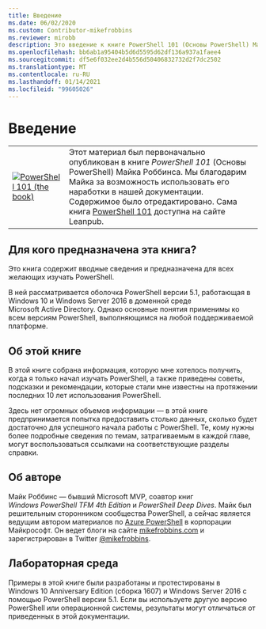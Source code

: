 ```yaml
---
title: Введение
ms.date: 06/02/2020
ms.custom: Contributor-mikefrobbins
ms.reviewer: mirobb
description: Это введение к книге PowerShell 101 (Основы PowerShell) Майка Ф. Роббинса (Mike F. Robbins).
ms.openlocfilehash: bb6ab1a95404b5d6d5595d62df136a937a1faee4
ms.sourcegitcommit: df5e6f032ee2d4b556d50406832732d2f7dc2502
ms.translationtype: MT
ms.contentlocale: ru-RU
ms.lasthandoff: 01/14/2021
ms.locfileid: "99605026"
---
```

# <a name="introduction"></a>Введение

<table>
  <tr><td>
  <a href="https://leanpub.com/powershell101">
  <img src="media/powershell101-150x194.png" alt="PowerShell 101 (the book)" />
  </a>
  </td>
  <td colspan=2>
Этот материал был первоначально опубликован в книге <em>PowerShell 101</em> (Основы PowerShell) Майка Роббинса. Мы благодарим Майка за возможность использовать его наработки в нашей документации. Содержимое было отредактировано. Сама книга <a href="https://leanpub.com/powershell101">PowerShell 101</a> доступна на сайте Leanpub.
  </td></tr>
</table>

## <a name="who-is-this-book-for"></a>Для кого предназначена эта книга?

Это книга содержит вводные сведения и предназначена для всех желающих изучать PowerShell.

В ней рассматривается оболочка PowerShell версии 5.1, работающая в Windows 10 и Windows Server 2016 в доменной среде Microsoft Active Directory. Однако основные понятия применимы ко всем версиям PowerShell, выполняющимся на любой поддерживаемой платформе.

## <a name="about-this-book"></a>Об этой книге

В этой книге собрана информация, которую мне хотелось получить, когда я только начал изучать PowerShell, а также приведены советы, подсказки и рекомендации, которые стали мне известны на протяжении последних 10 лет использования PowerShell.

Здесь нет огромных объемов информации — в этой книге предпринимается попытка предоставить столько данных, сколько будет достаточно для успешного начала работы с PowerShell. Те, кому нужны более подробные сведения по темам, затрагиваемым в каждой главе, могут воспользоваться ссылками на соответствующие разделы справки.

## <a name="about-the-author"></a>Об авторе

Майк Роббинс — бывший Microsoft MVP, соавтор книг _Windows PowerShell TFM 4th Edition_ и _PowerShell Deep Dives_. Майк был решительным сторонником сообщества PowerShell, а сейчас является ведущим автором материалов по [Azure PowerShell][] в корпорации Майкрософт. Он ведет блоги на сайте [mikefrobbins.com][] и зарегистрирован в Twitter [@mikefrobbins][].

## <a name="lab-environment"></a>Лабораторная среда

Примеры в этой книге были разработаны и протестированы в Windows 10 Anniversary Edition (сборка 1607) и Windows Server 2016 с помощью PowerShell версии 5.1. Если вы используете другую версию PowerShell или операционной системы, результаты могут отличаться от приведенных в этой документации.

<!-- link references -->
[@mikefrobbins]: https://twitter.com/mikefrobbins
[mikefrobbins.com]: http://mikefrobbins.com/
[PowerShell 101]: https://leanpub.com/powershell101
[Azure PowerShell]: /powershell/azure

